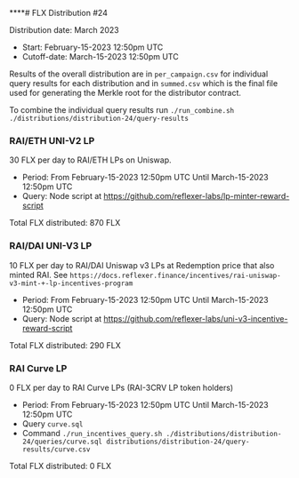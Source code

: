 ****# FLX Distribution #24

Distribution date: March 2023

- Start: February-15-2023 12:50pm UTC
- Cutoff-date: March-15-2023 12:50pm UTC

Results of the overall distribution are in `per_campaign.csv` for individual query results for each distribution and in `summed.csv` which is the final file used for generating the Merkle root for the distributor contract.

To combine the individual query results run `./run_combine.sh ./distributions/distribution-24/query-results`

### RAI/ETH UNI-V2 LP

30 FLX per day to RAI/ETH LPs on Uniswap.

- Period: From February-15-2023 12:50pm UTC Until March-15-2023 12:50pm UTC
- Query: Node script at https://github.com/reflexer-labs/lp-minter-reward-script

Total FLX distributed: 870 FLX

### RAI/DAI UNI-V3 LP

10 FLX per day to RAI/DAI Uniswap v3 LPs at Redemption price that also minted RAI. See `https://docs.reflexer.finance/incentives/rai-uniswap-v3-mint-+-lp-incentives-program`

- Period: From February-15-2023 12:50pm UTC Until March-15-2023 12:50pm UTC
- Query: Node script at https://github.com/reflexer-labs/uni-v3-incentive-reward-script

Total FLX distributed: 290 FLX

### RAI Curve LP

0 FLX per day to RAI Curve LPs (RAI-3CRV LP token holders)

- Period: From February-15-2023 12:50pm UTC Until March-15-2023 12:50pm UTC
- Query `curve.sql`
- Command `./run_incentives_query.sh ./distributions/distribution-24/queries/curve.sql distributions/distribution-24/query-results/curve.csv`

Total FLX distributed: 0 FLX
